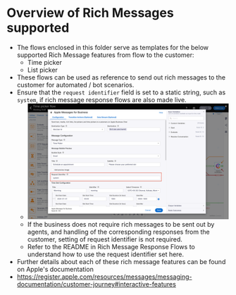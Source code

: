 # Overview of Rich Messages supported

- The flows enclosed in this folder serve as templates for the below supported Rich Message features from flow to the customer:
  - Time picker
  - List picker
- These flows can be used as reference to send out rich messages to the customer for automated / bot scenarios.
- Ensure that the `request identifier` field is set to a static string, such as `system`, if rich message response flows are also made live.
  - ![AppleSetReqId](../../../images/AppleSetReqId.png)
  - If the business does not require rich messages to be sent out by agents, and handling of the corresponding responses from the customer, setting of request identifier is not required.
  - Refer to the README in Rich Message Response Flows to understand how to use the request identifier set here.
- Further details about each of these rich message features can be found on Apple's documentation
- https://register.apple.com/resources/messages/messaging-documentation/customer-journey#interactive-features

